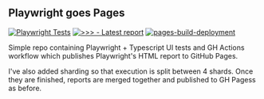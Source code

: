 ## Playwright goes Pages

[![Playwright Tests](https://github.com/danilo-vasojevic/pw_goes_pages/actions/workflows/playwright.yml/badge.svg?branch=main)](https://github.com/danilo-vasojevic/pw_goes_pages/actions/workflows/playwright.yml)
[![>>> - Latest report](https://img.shields.io/badge/>>>-Latest_report-2ea44f)](https://danilo-vasojevic.github.io/pw_goes_pages/)
[![pages-build-deployment](https://github.com/danilo-vasojevic/pw_goes_pages/actions/workflows/pages/pages-build-deployment/badge.svg?branch=gh-pages)](https://github.com/danilo-vasojevic/pw_goes_pages/actions/workflows/pages/pages-build-deployment)

Simple repo containing Playwright + Typescript UI tests and GH Actions workflow which publishes Playwright's HTML report to GitHub Pages.

I've also added sharding so that execution is split between 4 shards. Once they are finished, reports are merged together and published to GH Pagess as before.
